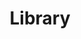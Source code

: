 ---
layout: profiles
permalink: /library/
title: Library
description: A growing collection of books I've recently read. For a few list, check out my <a href="https://www.goodreads.com/user/show/163659682?ref=nav_profile_l"> GoodReads</a>
nav: true
nav_order: 6

profiles:
  # if you want to include more than one profile, just replicate the following block
  # and create one content file for each profile inside _pages/
  - align: right
    image: data-feminism book.jpg
    content: about_data-feminism.md
    image_circular: false # crops the image to make it circular
    more_info: <a href="https://mitpress.mit.edu/9780262547185/data-feminism/"> By Catherine D'Ignazio and Lauren F. Klein</a>


  - align: left
    image: fancy-bear.png
    content: about_fancy-bear.md
    image_circular: false # crops the image to make it circular
    more_info: <a href="https://www.goodreads.com/en/book/show/62039276"> By Scott J. Shapiro</a>


---